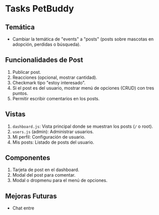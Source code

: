 # Tasks PetBuddy

## Temática
- Cambiar la temática de "events" a "posts" (posts sobre mascotas en adopción, perdidas o búsqueda).

## Funcionalidades de Post
1. Publicar post.
2. Reacciones (opcional, mostrar cantidad).
3. Checkmark tipo "estoy interesado".
4. Si el post es del usuario, mostrar menú de opciones (CRUD) con tres puntos.
5. Permitir escribir comentarios en los posts.

## Vistas
1. `dashboard.js`: Vista principal donde se muestran los posts (`/` o root).
2. `users.js` (admin): Administrar usuarios.
3. Mi perfil: Configuración de usuario.
4. Mis posts: Listado de posts del usuario.

## Componentes
1. Tarjeta de post en el dashboard.
2. Modal del post para comentar.
3. Modal o dropmenu para el menú de opciones.

## Mejoras Futuras
- Chat entre